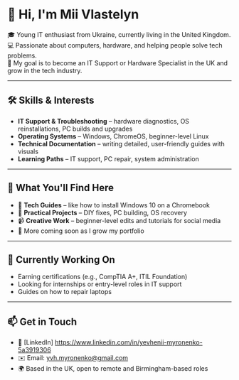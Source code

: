 # 👋 Hi, I'm Mii Vlastelyn

🎓 Young IT enthusiast from Ukraine, currently living in the United Kingdom.  
💻 Passionate about computers, hardware, and helping people solve tech problems.  
🎯 My goal is to become an IT Support or Hardware Specialist in the UK and grow in the tech industry.

---

## 🛠️ Skills & Interests

- **IT Support & Troubleshooting** – hardware diagnostics, OS reinstallations, PC builds and upgrades
- **Operating Systems** – Windows, ChromeOS, beginner-level Linux
- **Technical Documentation** – writing detailed, user-friendly guides with visuals
- **Learning Paths** – IT support, PC repair, system administration

---

## 📌 What You'll Find Here

- 📘 **Tech Guides** – like how to install Windows 10 on a Chromebook
- 🔧 **Practical Projects** – DIY fixes, PC building, OS recovery
- 📹 **Creative Work** – beginner-level edits and tutorials for social media
- 🚀 More coming soon as I grow my portfolio

---

## 🌱 Currently Working On

- Earning certifications (e.g., CompTIA A+, ITIL Foundation)
- Looking for internships or entry-level roles in IT support
- Guides on how to repair laptops

---

## 📫 Get in Touch

- 💼 [LinkedIn] https://www.linkedin.com/in/yevhenii-myronenko-5a3919306
- ✉️ Email: yvh.myronenko@gmail.com
- 🌍 Based in the UK, open to remote and Birmingham-based roles

